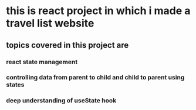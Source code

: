 # this is react project in which i made a travel list website

## topics covered in this project are

### react state management

### controlling data from parent to child and child to parent using states

### deep understanding of useState hook
